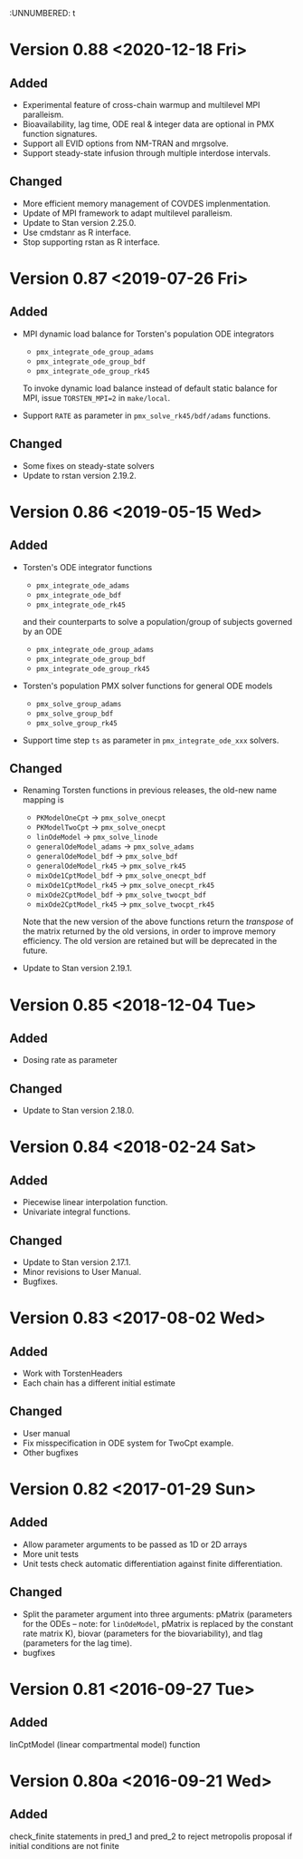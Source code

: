 :UNNUMBERED: t


# Version 0.88 <span class="timestamp-wrapper"><span class="timestamp">&lt;2020-12-18 Fri&gt;</span></span>


## Added

-   Experimental feature of cross-chain warmup and multilevel MPI paralleism.
-   Bioavailability, lag time, ODE real & integer data are optional in PMX function signatures.
-   Support all EVID options from NM-TRAN and mrgsolve.
-   Support steady-state infusion through multiple interdose intervals.


## Changed

-   More efficient memory management of COVDES implenmentation.
-   Update of MPI framework to adapt multilevel paralleism.
-   Update to Stan version 2.25.0.
-   Use cmdstanr as R interface.
-   Stop supporting rstan as R interface.


# Version 0.87 <span class="timestamp-wrapper"><span class="timestamp">&lt;2019-07-26 Fri&gt;</span></span>


## Added

-   MPI dynamic load balance for Torsten's population ODE integrators
    
    -   `pmx_integrate_ode_group_adams`
    -   `pmx_integrate_ode_group_bdf`
    -   `pmx_integrate_ode_group_rk45`
    
    To invoke dynamic load balance instead of default static balance for MPI, issue `TORSTEN_MPI=2` in `make/local`.
-   Support `RATE` as parameter in `pmx_solve_rk45/bdf/adams` functions.


## Changed

-   Some fixes on steady-state solvers
-   Update to rstan version 2.19.2.


# Version 0.86 <span class="timestamp-wrapper"><span class="timestamp">&lt;2019-05-15 Wed&gt;</span></span>


## Added

-   Torsten's ODE integrator functions
    
    -   `pmx_integrate_ode_adams`
    -   `pmx_integrate_ode_bdf`
    -   `pmx_integrate_ode_rk45`
    
    and their counterparts to solve a population/group of subjects governed by an ODE
    
    -   `pmx_integrate_ode_group_adams`
    -   `pmx_integrate_ode_group_bdf`
    -   `pmx_integrate_ode_group_rk45`
-   Torsten's population PMX solver functions for general ODE models
    -   `pmx_solve_group_adams`
    -   `pmx_solve_group_bdf`
    -   `pmx_solve_group_rk45`
-   Support time step `ts` as parameter in `pmx_integrate_ode_xxx` solvers.


## Changed

-   Renaming Torsten functions in previous releases, the old-new name mapping is
    
    -   `PKModelOneCpt` &rarr; `pmx_solve_onecpt`
    -   `PKModelTwoCpt` &rarr; `pmx_solve_onecpt`
    -   `linOdeModel` &rarr; `pmx_solve_linode`
    -   `generalOdeModel_adams` &rarr; `pmx_solve_adams`
    -   `generalOdeModel_bdf` &rarr; `pmx_solve_bdf`
    -   `generalOdeModel_rk45` &rarr; `pmx_solve_rk45`
    -   `mixOde1CptModel_bdf` &rarr; `pmx_solve_onecpt_bdf`
    -   `mixOde1CptModel_rk45` &rarr; `pmx_solve_onecpt_rk45`
    -   `mixOde2CptModel_bdf` &rarr; `pmx_solve_twocpt_bdf`
    -   `mixOde2CptModel_rk45` &rarr; `pmx_solve_twocpt_rk45`
    
    Note that the new version of the above functions return the *transpose* of the matrix returned by the old versions, in order to improve memory efficiency. The old version are retained but will be deprecated in the future.
-   Update to Stan version 2.19.1.


# Version 0.85 <span class="timestamp-wrapper"><span class="timestamp">&lt;2018-12-04 Tue&gt;</span></span>


## Added

-   Dosing rate as parameter


## Changed

-   Update to Stan version 2.18.0.


# Version 0.84 <span class="timestamp-wrapper"><span class="timestamp">&lt;2018-02-24 Sat&gt;</span></span>


## Added

-   Piecewise linear interpolation function.
-   Univariate integral functions.


## Changed

-   Update to Stan version 2.17.1.
-   Minor revisions to User Manual.
-   Bugfixes.


# Version 0.83 <span class="timestamp-wrapper"><span class="timestamp">&lt;2017-08-02 Wed&gt;</span></span>


## Added

-   Work with TorstenHeaders
-   Each chain has a different initial estimate


## Changed

-   User manual
-   Fix misspecification in ODE system for TwoCpt example.
-   Other bugfixes


# Version 0.82 <span class="timestamp-wrapper"><span class="timestamp">&lt;2017-01-29 Sun&gt;</span></span>


## Added

-   Allow parameter arguments to be passed as 1D or 2D arrays
-   More unit tests
-   Unit tests check automatic differentiation against finite differentiation.


## Changed

-   Split the parameter argument into three arguments: pMatrix (parameters for the ODEs &#x2013; note: for `linOdeModel`, pMatrix is replaced by the constant rate matrix K), biovar (parameters for the biovariability), and tlag (parameters for the lag time).
-   bugfixes


# Version 0.81 <span class="timestamp-wrapper"><span class="timestamp">&lt;2016-09-27 Tue&gt;</span></span>


## Added

linCptModel (linear compartmental model) function


# Version 0.80a <span class="timestamp-wrapper"><span class="timestamp">&lt;2016-09-21 Wed&gt;</span></span>


## Added

check_finite statements in pred_1 and pred_2 to reject metropolis proposal if initial conditions are not finite

